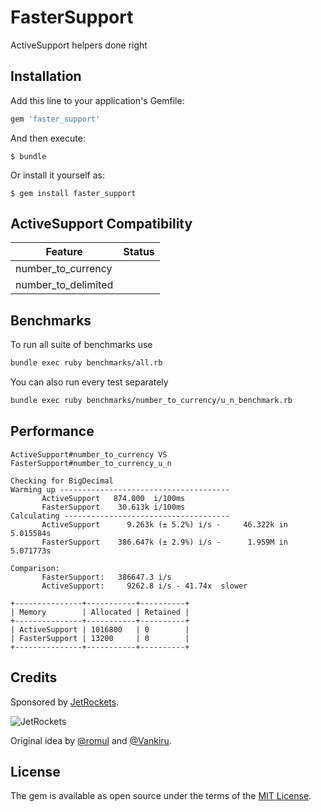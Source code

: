 # FasterSupport

ActiveSupport helpers done right

## Installation

Add this line to your application's Gemfile:

```ruby
gem 'faster_support'
```

And then execute:

    $ bundle

Or install it yourself as:

    $ gem install faster_support

## ActiveSupport Compatibility

Feature                     | Status
----------------------------|--------
number_to_currency          | 
number_to_delimited         |


## Benchmarks

To run all suite of benchmarks use

``` bash
bundle exec ruby benchmarks/all.rb
```

You can also run every test separately

``` bash
bundle exec ruby benchmarks/number_to_currency/u_n_benchmark.rb
```

## Performance

```
ActiveSupport#number_to_currency VS FasterSupport#number_to_currency_u_n

Checking for BigDecimal
Warming up --------------------------------------
       ActiveSupport   874.000  i/100ms
       FasterSupport    30.613k i/100ms
Calculating -------------------------------------
       ActiveSupport      9.263k (± 5.2%) i/s -     46.322k in   5.015584s
       FasterSupport    386.647k (± 2.9%) i/s -      1.959M in   5.071773s

Comparison:
       FasterSupport:   386647.3 i/s
       ActiveSupport:     9262.8 i/s - 41.74x  slower

+---------------+-----------+----------+
| Memory        | Allocated | Retained |
+---------------+-----------+----------+
| ActiveSupport | 1016800   | 0        |
| FasterSupport | 13200     | 0        |
+---------------+-----------+----------+
```

## Credits

Sponsored by [JetRockets](http://www.jetrockets.pro).

![JetRockets](http://jetrockets.pro/jetrockets-white.png)

Original idea by [@romul](https://github.com/romul) and [@Vankiru](https://github.com/Vankiru).

## License

The gem is available as open source under the terms of the [MIT License](https://opensource.org/licenses/MIT).
